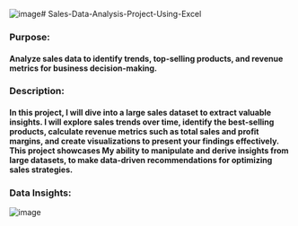 ![image](https://github.com/Youssef-Ali-Saber/Sales-Data-Analysis-Project-Using-Excel-Only/assets/93370104/b2f237d7-ed03-45ec-8d70-6cc85e8292d1)# Sales-Data-Analysis-Project-Using-Excel

### Purpose: 
#### Analyze sales data to identify trends, top-selling products, and revenue metrics for business decision-making.

### Description: 
#### In this project, I will dive into a large sales dataset to extract valuable insights. I will explore sales trends over time, identify the best-selling products, calculate revenue metrics such as total sales and profit margins, and create visualizations to present your findings effectively. This project showcases My ability to manipulate and derive insights from large datasets, to make data-driven recommendations for optimizing sales strategies.

### Data Insights:
![image](https://github.com/Youssef-Ali-Saber/Sales-Data-Analysis-Project-Using-Excel-Only/Dashboard.png)
